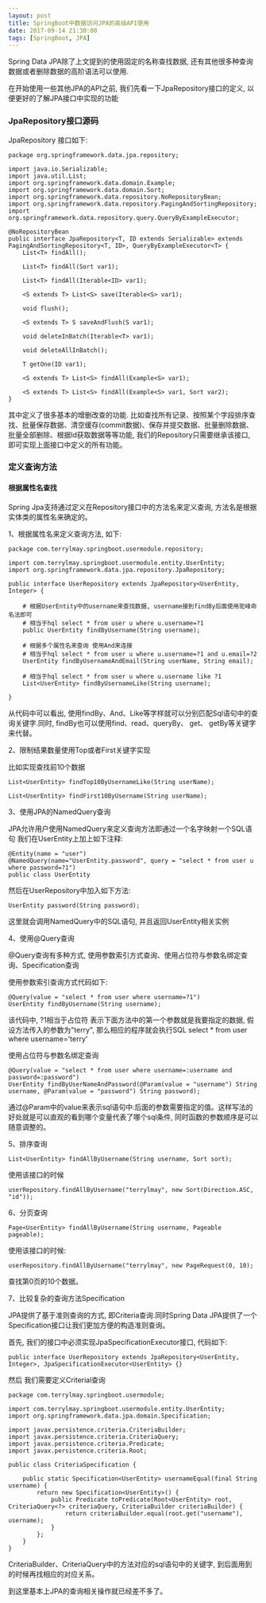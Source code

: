 ```yaml
---
layout: post
title: SpringBoot中数据访问JPA的高级API使用
date: 2017-09-14 21:30:00
tags: [SpringBoot, JPA]
---
```


Spring Data JPA除了上文提到的使用固定的名称查找数据, 还有其他很多种查询数据或者删除数据的高阶语法可以使用.

在开始使用一些其他JPA的API之前, 我们先看一下JpaRepository接口的定义, 以便更好的了解JPA接口中实现的功能

### JpaRepository接口源码

JpaRepository 接口如下:


	package org.springframework.data.jpa.repository;

	import java.io.Serializable;
	import java.util.List;
	import org.springframework.data.domain.Example;
	import org.springframework.data.domain.Sort;
	import org.springframework.data.repository.NoRepositoryBean;
	import org.springframework.data.repository.PagingAndSortingRepository;
	import org.springframework.data.repository.query.QueryByExampleExecutor;

	@NoRepositoryBean
	public interface JpaRepository<T, ID extends Serializable> extends PagingAndSortingRepository<T, ID>, QueryByExampleExecutor<T> {
	    List<T> findAll();

	    List<T> findAll(Sort var1);

	    List<T> findAll(Iterable<ID> var1);

	    <S extends T> List<S> save(Iterable<S> var1);

	    void flush();

	    <S extends T> S saveAndFlush(S var1);

	    void deleteInBatch(Iterable<T> var1);

	    void deleteAllInBatch();

	    T getOne(ID var1);

	    <S extends T> List<S> findAll(Example<S> var1);

	    <S extends T> List<S> findAll(Example<S> var1, Sort var2);
	}

其中定义了很多基本的增删改查的功能. 比如查找所有记录、按照某个字段排序查找、批量保存数据、清空缓存(commit数据)、保存并提交数据、批量删除数据、批量全部删除、根据Id获取数据等等功能, 我们的Repository只需要继承该接口, 即可实现上面接口中定义的所有功能。

### 定义查询方法

#### 根据属性名查找

Spring Jpa支持通过定义在Repository接口中的方法名来定义查询, 方法名是根据实体类的属性名来确定的。

1、根据属性名来定义查询方法, 如下:

	package com.terrylmay.springboot.usermodule.repository;

	import com.terrylmay.springboot.usermodule.entity.UserEntity;
	import org.springframework.data.jpa.repository.JpaRepository;

	public interface UserRepository extends JpaRepository<UserEntity, Integer> {

		# 根据UserEntity中的username来查找数据, username接到findBy后面使用驼峰命名法即可
		# 相当于hql select * from user u where u.username=?1
	    public UserEntity findByUsername(String username);

	    # 根据多个属性名来查询 使用And来连接
	    # 相当于hql select * from user u where u.username=?1 and u.email=?2
	    UserEntity findByUsernameAndEmail(String userName, String email);

	    # 相当于hql select * from user u where u.username like ?1
	    List<UserEntity> findByUsernameLike(String username);

	}

从代码中可以看出, 使用findBy、And、Like等字样就可以分别匹配Sql语句中的查询关键字.同时, findBy也可以使用find、read、queryBy、 get、 getBy等关键字来代替。

2、限制结果数量使用Top或者First关键字实现

比如实现查找前10个数据

	List<UserEntity> findTop10ByUsernameLike(String userName);

	List<UserEntity> findFirst10ByUsername(String userName);

3、使用JPA的NamedQuery查询

JPA允许用户使用NamedQuery来定义查询方法即通过一个名字映射一个SQL语句
我们在UserEntity上加上如下注释:

	@Entity(name = "user")
	@NamedQuery(name="UserEntity.password", query = "select * from user u where password=?1")
	public class UserEntity

然后在UserRepository中加入如下方法:

	UserEntity password(String password);

这里就会调用NamedQuery中的SQL语句, 并且返回UserEntity相关实例

4、使用@Query查询

@Query查询有多种方式, 使用参数索引方式查询、使用占位符与参数名绑定查询、Specification查询

使用参数索引查询方式代码如下:

	@Query(value = "select * from user where username=?1")
    UserEntity findByUsername(String username);

 该代码中, ?1相当于占位符 表示下面方法中的第一个参数就是我要指定的数据, 假设方法传入的参数为"terry", 那么相应的程序就会执行SQL select * from user where username='terry'

 使用占位符与参数名绑定查询

 	@Query(value = "select * from user where username=:username and password=:password")
    UserEntity findByUserNameAndPassword(@Param(value = "username") String username, @Param(value = "password") String password);

通过@Param中的value来表示sql语句中:后面的参数需要指定的值。这样写法的好处就是可以直观的看到哪个变量代表了哪个sql条件, 同时函数的参数顺序是可以随意调整的。

5、排序查询

	List<UserEntity> findAllByUsername(String username, Sort sort);

使用该接口的时候

	userRepository.findAllByUsername("terrylmay", new Sort(Direction.ASC, "id"));

6、分页查询

	Page<UserEntity> findAllByUsername(String username, Pageable pageable);

使用该接口的时候:

	userRepository.findAllByUsername("terrylmay", new PageRequest(0, 10);

查找第0页的10个数据。

7、比较复杂的查询方法Specification

JPA提供了基于准则查询的方式, 即Criteria查询.同时Spring Data JPA提供了一个Specification接口让我们更加方便的构造准则查询。

首先, 我们的接口中必须实现JpaSpecificationExecutor接口, 代码如下:

	public interface UserRepository extends JpaRepository<UserEntity, Integer>, JpaSpecificationExecutor<UserEntity> {}

然后 我们需要定义Criterial查询

	package com.terrylmay.springboot.usermodule;

	import com.terrylmay.springboot.usermodule.entity.UserEntity;
	import org.springframework.data.jpa.domain.Specification;

	import javax.persistence.criteria.CriteriaBuilder;
	import javax.persistence.criteria.CriteriaQuery;
	import javax.persistence.criteria.Predicate;
	import javax.persistence.criteria.Root;

	public class CriteriaSpecification {

	    public static Specification<UserEntity> usernameEqual(final String username) {
	        return new Specification<UserEntity>() {
	            public Predicate toPredicate(Root<UserEntity> root, CriteriaQuery<?> criteriaQuery, CriteriaBuilder criteriaBuilder) {
	                return criteriaBuilder.equal(root.get("username"), username);
	            }
	        };
	    }
	}

CriteriaBuilder、CriteriaQuery中的方法对应的sql语句中的关键字, 到后面用到的时候再找相应的对应关系。

到这里基本上JPA的查询相关操作就已经差不多了。

